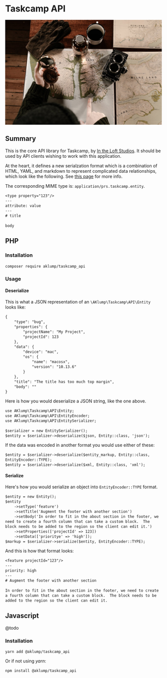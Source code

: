 <!--
id: readme
tags: ''
-->

# Taskcamp API

![Taskcamp API](../../images/taskcamp.jpg)

## Summary

This is the core API library for Taskcamp, by [In the Loft Studios](https://www.intheloftstudios.com).  It should be used by API clients wishing to work with this application.

At the heart, it defines a new serialzation format which is a combination of HTML, YAML, and markdown to represent complicated data relationships, which look like the following.   See [this page](@te-mime) for more info.

The corresponding MIME type is: `application/prs.taskcamp.entity`.

    <type property="123"/>
    ---
    attribute: value
    ---
    # title
    
    body

## PHP

### Installation

    composer require aklump/taskcamp_api

### Usage

#### Deserialize

This is what a JSON representation of an `\AKlump\Taskcamp\API\Entity` looks like:

    {
        "type": "bug",
        "properties": {
            "projectName": "My Project",
            "projectId": 123
        },
        "data": {
            "device": "mac",
            "os": {
                "name": "macosx",
                "version": "10.13.6"
            }
        },
        "title": "The title has too much top margin",
        "body": ""
    }
    
Here is how you would deserialize a JSON string, like the one above.

    use AKlump\Taskcamp\API\Entity;
    use AKlump\Taskcamp\API\EntityEncoder;
    use AKlump\Taskcamp\API\EntitySerializer;
    
    $serializer = new EntitySerializer();
    $entity = $serializer->deserialize($json, Entity::class, 'json');
    
If the data was encoded in another format you would use either of these:    

    $entity = $serializer->deserialize($entity_markup, Entity::class, EntityEncoder::TYPE);
    $entity = $serializer->deserialize($xml, Entity::class, 'xml');

#### Serialize

Here's how you would serialize an object into `EntityEncoder::TYPE` format.

    $entity = new Entity();
    $entity
        ->setType('feature')
        ->setTitle('Augment the footer with another section')
        ->setBody('In order to fit in the about section in the footer, we need to create a fourth column that can take a custom block.  The block needs to be added to the region so the client can edit it.')
        ->setProperties(['projectId' => 123])
        ->setData(['prioritye' => 'high']);
    $markup = $serializer->serialize($entity, EntityEncoder::TYPE);
          
And this is how that format looks:

    <feature projectId="123"/>
    ---
    priority: high
    ---
    # Augment the footer with another section
    
    In order to fit in the about section in the footer, we need to create a fourth column that can take a custom block.  The block needs to be added to the region so the client can edit it.

## Javascript

@todo

### Installation

    yarn add @aklump/taskcamp_api

Or if not using _yarn_:

    npm install @aklump/taskcamp_api
